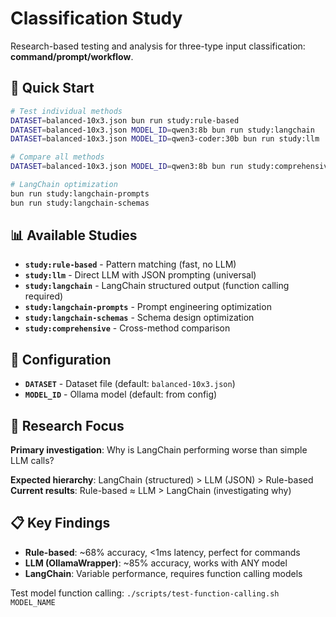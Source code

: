 # Classification Study

Research-based testing and analysis for three-type input classification: **command/prompt/workflow**.

## 🚀 Quick Start

```bash
# Test individual methods
DATASET=balanced-10x3.json bun run study:rule-based
DATASET=balanced-10x3.json MODEL_ID=qwen3:8b bun run study:langchain  
DATASET=balanced-10x3.json MODEL_ID=qwen3-coder:30b bun run study:llm

# Compare all methods
DATASET=balanced-10x3.json MODEL_ID=qwen3:8b bun run study:comprehensive

# LangChain optimization
bun run study:langchain-prompts
bun run study:langchain-schemas
```

## 📊 Available Studies

- **`study:rule-based`** - Pattern matching (fast, no LLM)
- **`study:llm`** - Direct LLM with JSON prompting (universal)  
- **`study:langchain`** - LangChain structured output (function calling required)
- **`study:langchain-prompts`** - Prompt engineering optimization
- **`study:langchain-schemas`** - Schema design optimization
- **`study:comprehensive`** - Cross-method comparison

## 🔧 Configuration

- **`DATASET`** - Dataset file (default: `balanced-10x3.json`)
- **`MODEL_ID`** - Ollama model (default: from config)

## 🎯 Research Focus

**Primary investigation**: Why is LangChain performing worse than simple LLM calls?

**Expected hierarchy**: LangChain (structured) > LLM (JSON) > Rule-based  
**Current results**: Rule-based ≈ LLM > LangChain (investigating why)

## 📋 Key Findings

- **Rule-based**: ~68% accuracy, <1ms latency, perfect for commands
- **LLM (OllamaWrapper)**: ~85% accuracy, works with ANY model
- **LangChain**: Variable performance, requires function calling models

Test model function calling: `./scripts/test-function-calling.sh MODEL_NAME`